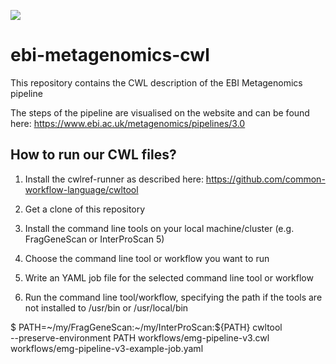![](https://travis-ci.org/ProteinsWebTeam/ebi-metagenomics-cwl.svg?branch=master)

# ebi-metagenomics-cwl
This repository contains the CWL description of the EBI Metagenomics pipeline

The steps of the pipeline are visualised on the website and can be found here:
https://www.ebi.ac.uk/metagenomics/pipelines/3.0

## How to run our CWL files?

1. Install the cwlref-runner as described here:
https://github.com/common-workflow-language/cwltool

2. Get a clone of this repository

3. Install the command line tools on your local machine/cluster (e.g. FragGeneScan or InterProScan 5)

4. Choose the command line tool or workflow you want to run

5. Write an YAML job file for the selected command line tool or workflow

6. Run the command line tool/workflow, specifying the path if the tools are not
   installed to /usr/bin or /usr/local/bin

  $ PATH=~/my/FragGeneScan:~/my/InterProScan:${PATH} cwltool \
      --preserve-environment PATH workflows/emg-pipeline-v3.cwl \
      workflows/emg-pipeline-v3-example-job.yaml
